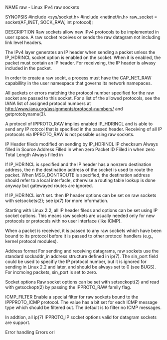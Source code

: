 NAME 
    raw - Linux IPv4 raw sockets

SYNOPSIS
    #include <sys/socket.h>
    #include <netinet/in.h>
    raw_socket = socket(AF_INET, SOCK_RAW, int protocol);

DESCRIPTION
   Raw sockets allow new IPv4 protocols to be implemented in user space. A raw socket receives or sends the raw datagram not including link level headers.

   The IPv4 layer generates an IP header when sending a packet unless the IP_HDRINCL socket option is enabled on the socket. When it is enabled, the packet must contain an IP header. For receiveing, the IP header is alwasy included in the packet.

   In order to create a raw sockt, a process must have the CAP_NET_RAW capabillity in the user namespace that governs its network namepaces. 
 
   All packets or errors matching the protocol number specified for the raw socket are passed to this socket. For a list of the allowed protocols, see the IANA list of assigned protocol numbers at http://www.iana.org/assignments/protocol-numbers/ and getprotobyname(3).

   A protocol of IPPROTO_RAW implies enabled IP_HDRINCL and is able to send any IP rotocol that is specified in the passed header. Receiving of all IP protocols via IPPROTO_RAW is not possible using raw sockets.


   IP Header fileds modified on sending by IP_HDRINCL
   IP checksum                 Always filled in
   Source Address              Filled in when zero
   Packet ID                   Fiiled in when zero
   Total Length                Always filled in


   If IP_HDRINCL is specified and the IP header has a nonzero destination address, the n the destination address of the socket is used to route the packet. When MSG_DONTROUTE is specified, the destination address should refer to a local interfacle, otherwise a routing table lookup is done anyway but gatewayed routes are ignored.

   If IP_HDRINCL isn't set. then IP header options can be set on raw sockets with setsockets(2); see ip(7) for more information.

   Starting with Linux 2.2, all IP header fileds and options can be set using IP socket options. This means raw sockets are usually needed only for new protocols or protocols with no user interface (like ICMP).

   When a packet is received, it is passed to any raw sockets which have been bound to its protocol before it is passed to other protocol handlers (e.g., kernel protocol modules).

  Address format 
   For sending and receiving datagrams, raw sockets use the standard sockaddr_in address structure defined in ip(7). The sin_port field could be used to specifiy the IP protocol number, but it is ignored for sending in Linux 2.2 and later, and should be always set to 0 (see BUGS). For incmoing packets, sin_port is set to zero.

  Socket options
   Raw socket options can be set with setsockopt(2) and read with getsockopt(2) by passing the IPPROTO_RAW family flag.

  ICMP_FILTER
   Enable a special filter for raw sockets bound to the IPPPROTO_ICMP protocol. The value has a bit set for each ICMP message type which should be filtered out. The default is to filter no ICMP messages.

   In addtion, all ip(7) IPPROTO_IP socket options valid for datagram sockets are support.

  Error handling
   Errors orI

